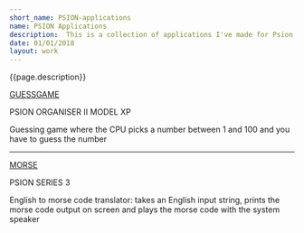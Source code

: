 ```yaml
---
short_name: PSION-applications
name: PSION Applications
description:  This is a collection of applications I've made for Psion's range of pocket computers.
date: 01/01/2018
layout: work
---
```


{{page.description}}

<a href="/assets/code/psion/guessgame.opl" target="_blank">GUESSGAME</a>
<p>PSION ORGANISER II MODEL XP</p>
<p>Guessing game where the CPU picks a number between 1 and 100 and you have to guess the number</p>

<hr />

<a href="/assets/code/psion/morse.opl" target="_blank">MORSE</a>
<p>PSION SERIES 3</p>
<p>English to morse code translator: takes an English input string, prints the morse code output on screen and plays the morse code with the system speaker</p>
